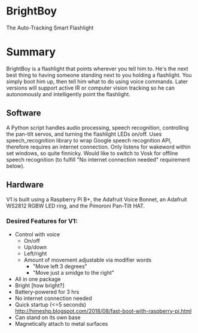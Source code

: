 # BrightBoy
 The Auto-Tracking Smart Flashlight

# Summary
BrightBoy is a flashlight that points wherever you tell him to. He's the next best thing to having someone standing next to you holding a flashlight. You simply boot him up, then tell him what to do using voice commands. Later versions will support active IR or computer vision tracking so he can autonomously and intelligently point the flashlight.
## Software
A Python script handles audio processing, speech recognition, controlling the pan-tilt servos, and turning the flashlight LEDs on/off. Uses speech_recognition library to wrap Google speech recognition API, therefore requires an internet connection. Only listens for wakeword within set windows, so quite finnicky. Would like to switch to Vosk for offline speech recognition (to fulfill "No internet connection needed" requirement below).
## Hardware 
V1 is built using a Raspberry Pi B+, the Adafruit Voice Bonnet, an Adafruit WS2812 RGBW LED ring, and the Pimoroni Pan-Tilt HAT.
### Desired Features for V1:
- Control with voice
	- On/off
	- Up/down
	- Left/right
	- Amount of movement adjustable via modifier words
		- "Move left 3 degrees"
		- "Move just a smidge to the right"
- All in one package
- Bright [how bright?]
- Battery-powered for 3 hrs
- No internet connection needed
- Quick startup (<=5 seconds) http://himeshp.blogspot.com/2018/08/fast-boot-with-raspberry-pi.html
- Can stand on its own base
- Magnetically attach to metal surfaces
